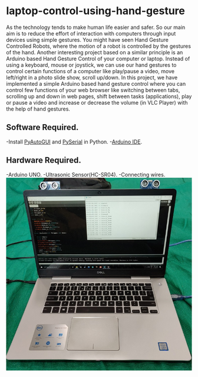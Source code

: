 # laptop-control-using-hand-gesture
As the technology tends to make human life easier and safer. So our main aim is to reduce the effort of interaction with computers through input devices using simple gestures.
You might have seen Hand Gesture Controlled Robots, where the motion of a robot is controlled by the gestures of the hand. Another interesting project based on a similar principle is an Arduino based Hand Gesture Control of your computer or laptop.
Instead of using a keyboard, mouse or joystick, we can use our hand gestures to control certain functions of a computer like play/pause a video, move left/right in a photo slide show, scroll up/down.
​In this project, we have implemented a simple Arduino based hand gesture control where you can control few functions of your web browser like switching between tabs, scrolling up and down in web pages, shift between tasks (applications), play or pause a video and increase or decrease the volume (in VLC Player) with the help of hand gestures.
## Software Required.
-Install [PyAutoGUI](https://pypi.org/project/PyAutoGUI/) and [PySerial](https://pypi.org/project/pyserial/) in Python.
-[Arduino IDE](https://www.arduino.cc/en/Main/Software).
## Hardware Required.
-Arduino UNO.
-Ultrasonic Sensor(HC-SR04).
-Connecting wires.
![](ardunosetuponlapto.jpeg)
